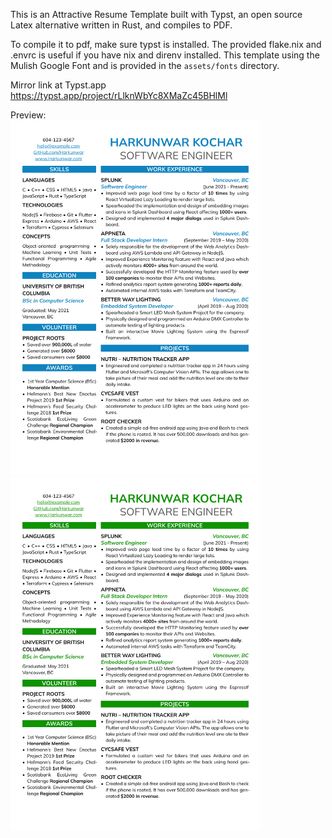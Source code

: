 This is an Attractive Resume Template built with Typst, an open source Latex alternative written in Rust, and compiles to PDF.

To compile it to pdf, make sure typst is installed. The provided flake.nix and .envrc is useful if you have nix and direnv installed. This template using the Mulish Google Font and is provided in the `assets/fonts` directory.

Mirror link at Typst.app https://typst.app/project/rLlknWbYc8XMaZc45BHlMl

Preview:\
<img src="assets/images/attractive-typst-resume-blue.png" width="400px" />
<img src="assets/images/attractive-typst-resume-green.png" width="400px" />
